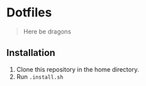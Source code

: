 # Dotfiles

> Here be dragons

## Installation

1. Clone this repository in the home directory.
2. Run `.install.sh`
